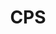 ---
title: CPS
slug: cps 
description: This repo contains frontend code for ICON's Contribution Proposal System (CPS).
---